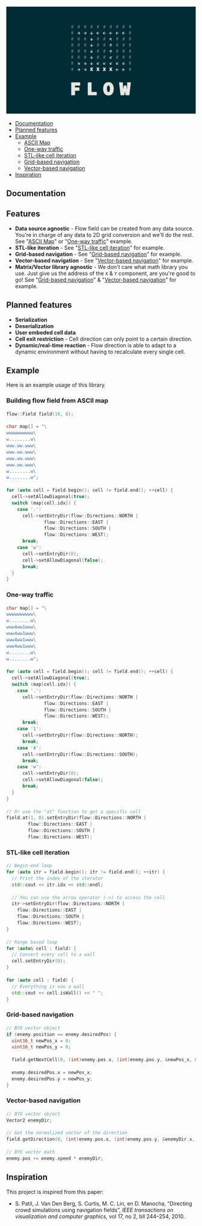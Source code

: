![Flow cover image](https://raw.githubusercontent.com/stnKrisna/Flow/master/readme/flow.png)

- [Documentation](#documentation)
- [Planned features](#planned-features)
- [Example](#example)
  - [ASCII Map](#building-flow-field-from-ascii-map)
  - [One-way traffic](#one-way-traffic)
  - [STL-like cell iteration](#stl-like-cell-iteration)
  - [Grid-based navigation](#grid-based-navigation)
  - [Vector-based navigation](#vector-based-navigation)
- [Inspiration](#inspiration)

## Documentation

## Features
- **Data source agnostic** - Flow field can be created from any data source. You're in charge of any data to 2D grid conversion and we'll do the rest. See "[ASCII Map](#building-flow-field-from-ascii-map)" or "[One-way traffic](#one-way-traffic)" example.
- **STL-like iteration** - See "[STL-like cell iteration](#stl-like-cell-iteration)" for example.
- **Grid-based navigation** - See "[Grid-based navigation](#grid-based-navigation)" for example.
- **Vector-based navigation** - See "[Vector-based navigation](#vector-based-navigation)" for example.
- **Matrix/Vector library agnostic** - We don't care what math library you use. Just give us the address of the `X` & `Y` component, are you're good to go! See "[Grid-based navigation](#grid-based-navigation)" & "[Vector-based navigation](#vector-based-navigation)" for example.

## Planned features
- **Serialization**
- **Deserialization**
- **User embeded cell data**
- **Cell exit restriction** - Cell direction can only point to a certain direction.
- **Dynamic/real-time reaction** - Flow direction is able to adapt to a dynamic environment without having to recalculate every single cell.

## Example
Here is an example usage of this library.

### Building flow field from ASCII map
```c++
flow::Field field(10, 8);

char map[] = "\
wwwwwwwwww\
w........w\
www.ww.www\
www.ww.www\
www.ww.www\
www.ww.www\
w........w\
w........w";

for (auto cell = field.begin(); cell != field.end(); ++cell) {
  cell->setAllowDiagonal(true);
  switch (map[cell.idx]) {
    case '.':
      cell->setEntryDir(flow::Directions::NORTH |
              flow::Directions::EAST |
              flow::Directions::SOUTH |
              flow::Directions::WEST);
      break;
    case 'w':
      cell->setEntryDir(0);
      cell->setAllowDiagonal(false);
      break;
  }
}
```

### One-way traffic
```c++
char map[] = "\
wwwwwwwwww\
w........w\
www4ww1www\
www4ww1www\
www4ww1www\
www4ww1www\
w........w\
w........w";

for (auto cell = field.begin(); cell != field.end(); ++cell) {
  cell->setAllowDiagonal(true);
  switch (map[cell.idx]) {
    case '.':
      cell->setEntryDir(flow::Directions::NORTH |
              flow::Directions::EAST |
              flow::Directions::SOUTH |
              flow::Directions::WEST);
      break;
    case '1':
      cell->setEntryDir(flow::Directions::NORTH);
      break;
    case '4':
      cell->setEntryDir(flow::Directions::SOUTH);
      break;
    case 'w':
      cell->setEntryDir(0);
      cell->setAllowDiagonal(false);
      break;
  }
}

// Or use the "at" function to get a specific cell
field.at(1, 0).setEntryDir(flow::Directions::NORTH |
        flow::Directions::EAST |
        flow::Directions::SOUTH |
        flow::Directions::WEST);
```

### STL-like cell iteration
```c++
// Begin-end loop
for (auto itr = field.begin(); itr != field.end(); ++itr) {
  // Print the index of the iterator
  std::cout << itr.idx << std::endl;

  // You can use the arrow operator (->) to access the cell
  itr->setEntryDir(flow::Directions::NORTH |
    flow::Directions::EAST |
    flow::Directions::SOUTH |
    flow::Directions::WEST);
}

// Range based loop
for (auto& cell : field) {
  // Convert every cell to a wall
  cell.setEntryDir(0);
}

for (auto cell : field) {
  // Everything is now a wall
  std::cout << cell.isWall() << " ";
}
```

### Grid-based navigation
```c++
// BYO vector object
if (enemy.position == enemy.desiredPos) {
  uint16_t newPos_x = 0;
  uint16_t newPos_y = 0;

  field.getNextCell(0, (int)enemy.pos.x, (int)enemy.pos.y, &newPos_x, &newPos_y);

  enemy.desiredPos.x = newPos_x;
  enemy.desiredPos.y = newPos_y;
}
```

### Vector-based navigation
```c++
// BYO vector object
Vector2 enemyDir;

// Get the normalized vector of the direction
field.getDirection(0, (int)enemy.pos.x, (int)enemy.pos.y, &enemyDir.x, &enemyDir.y);

// BYO vector math
enemy.pos += enemy.speed * enemyDir;
```

## Inspiration
This project is inspired from this paper:

- S. Patil, J. Van Den Berg, S. Curtis, M. C. Lin, en D. Manocha, “Directing crowd simulations using navigation fields”, _IEEE transactions on visualization and computer graphics_, vol 17, no 2, bll 244–254, 2010.
